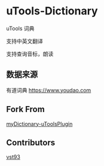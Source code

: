 # uTools-Dictionary

uTools 词典

支持中英文翻译

支持查询音标，朗读

## 数据来源

有道词典 https://www.youdao.com

## Fork From

[myDictionary-uToolsPlugin](https://github.com/vst93/myDictionary-uToolsPlugin)

## Contributors

[vst93](https://github.com/vst93)
